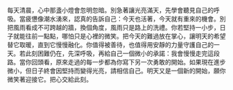 每天清晨，心中那盞小燈會忽明忽暗。別急著讓光亮滿天，先學會聽見自己的呼吸。當疲憊像潮水湧來，認真的告訴自己：今天也活著，今天就有重來的機會。別把風雨看成不可跨越的牆，換個角度，風雨只是路上的洗禮。你若堅持一小步，日子就能往前一點點，哪怕只是心裡的微笑。把今天的難過放在掌心，讓明天的希望替它取暖，直到它慢慢融化。你值得被善待，也值得用安靜的力量守護自己的一天。若此刻困難仍在，先深呼吸，再給自己一個微小的承諾：我會慢慢走完這段路。當你回頭看，原來走過的每一步都為你寫下另一次勇敢的開始。如果現在進步微小，但日子終會因堅持而變得光亮，請相信自己。明天又是一個新的開始，願你微笑著迎接它。把心交給此刻。